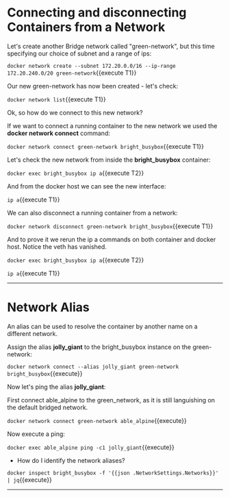 # Connecting and disconnecting Containers from a Network

Let's create another Bridge network called "green-network", but this time specifying our choice of subnet and a range of ips:

`docker network create --subnet 172.20.0.0/16 --ip-range 172.20.240.0/20 green-network`{{execute T1}}

Our new green-network has now been created - let's check:

`docker network list`{{execute T1}}

Ok, so how do we connect to this new network?

If we want to connect a running container to the new network we used the **docker network connect** command:

`docker network connect green-network bright_busybox`{{execute T1}}

Let's check the new network from inside the __bright_busybox__ container:

`docker exec bright_busybox ip a`{{execute T2}}

And from the docker host we can see the new interface:

`ip a`{{execute T1}}

We can also disconnect a running container from a network:

`docker network disconnect green-network bright_busybox`{{execute T1}}

And to prove it we rerun the ip a commands on both container and docker host. Notice the veth has vanished.

`docker exec bright_busybox ip a`{{execute T2}}

`ip a`{{execute T1}}

-----

# Network Alias

An alias can be used to resolve the container by another name on a different network.

Assign the alias __jolly_giant__ to the bright_busybox instance on the green-network:

`docker network connect --alias jolly_giant green-network bright_busybox`{{execute}}

Now let's ping the alias __jolly_giant__:

First connect able_alpine to the green_network, as it is still languishing on the default bridged network.

`docker network connect green-network able_alpine`{{execute}}

Now execute a ping:

`docker exec able_alpine ping -c1 jolly_giant`{{execute}}

* How do I identify the network aliases?

`docker inspect bright_busybox -f '{{json .NetworkSettings.Networks}}' | jq`{{execute}}

----
